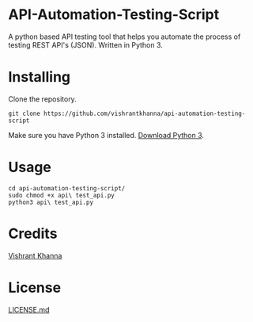 # API-Automation-Testing-Script
A python based API testing tool that helps you automate the process of testing REST API's (JSON). Written in Python 3.

# Installing
Clone the repository.
```
git clone https://github.com/vishrantkhanna/api-automation-testing-script
```
Make sure you have Python 3 installed. [Download Python 3](https://www.python.org/).

# Usage
```
cd api-automation-testing-script/
sudo chmod +x api\ test_api.py
python3 api\ test_api.py
```

# Credits
[Vishrant Khanna](https://github.com/vishrantkhanna)

# License
[LICENSE.md](https://github.com/vishrantkhanna/Bill-Tracker/blob/master/LICENSE.md)
